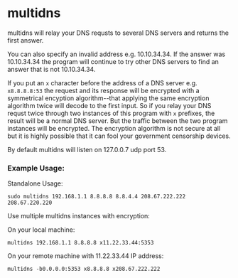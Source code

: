 # multidns

multidns will relay your DNS requsts to several DNS servers and
returns the first answer.

You can also specify an invalid address e.g. 10.10.34.34. If the
answer was 10.10.34.34 the program will continue to try other DNS
servers to find an answer that is not 10.10.34.34.

If you put an `x` character before the address of a DNS server
e.g. `x8.8.8.8:53` the request and its response will be encrypted with
a symmetrical encyption algorithm--that applying the same encryption
algorithm twice will decode to the first input. So if you relay your
DNS requst twice through two instances of this program with `x`
prefixes, the result will be a normal DNS server. But the traffic
between the two program instances will be encrypted. The encryption
algorithm is not secure at all but it is highly possible that it can
fool your government censorship devices.

By default multidns will listen on 127.0.0.7 udp port 53.

### Example Usage:

Standalone Usage:

```
sudo multidns 192.168.1.1 8.8.8.8 8.8.4.4 208.67.222.222 208.67.220.220
```

Use multiple multidns instances with encryption:

On your local machine:

```
multidns 192.168.1.1 8.8.8.8 x11.22.33.44:5353
```

On your remote machine with 11.22.33.44 IP address:

```
multidns -b0.0.0.0:5353 x8.8.8.8 x208.67.222.222
```
